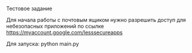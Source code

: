 Тестовое задание

Для начала работы с почтовым ящиком нужно разрешить доступ для небезопасных приложений  по ссылке
https://myaccount.google.com/lesssecureapps
 
Для запуска:
python main.py